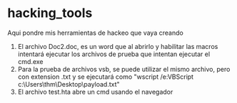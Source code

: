 # hacking_tools
Aqui pondre mis herramientas de hackeo que vaya creando
 1. El archivo Doc2.doc, es un word que al abrirlo y habilitar las macros intentará ejecutar los archivos de prueba  que intentan ejecutar el cmd.exe
 2. Para la prueba de archivos vsb, se puede utilizar el mismo archivo, pero con extension .txt y se ejecutará como "wscript /e:VBScript c:\Users\thm\Desktop\payload.txt"
 3. El archivo test.hta abre un cmd usando el navegador
 
